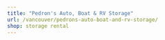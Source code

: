 ```yaml
---
title: "Pedron's Auto, Boat & RV Storage"
url: /vancouver/pedrons-auto-boat-and-rv-storage/
shop: storage rental
---
```

